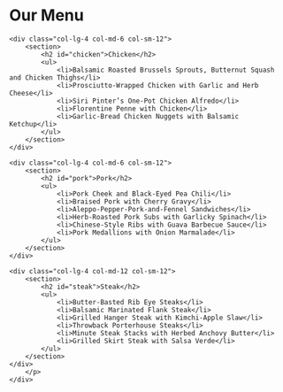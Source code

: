 <!DOCTYPE html>
<html>

<head>
    <meta charset="utf-8" />
    <meta http-equiv="X-UA-Compatible" content="IE=edge">
    <title>Module2 Assignment</title>
    <meta name="viewport" content="width=device-width, initial-scale=1">
    <link rel="stylesheet" href="css/style.css" />
</head>

<body>
    <h1>Our Menu</h1>

    <div class="col-lg-4 col-md-6 col-sm-12">
        <section>
            <h2 id="chicken">Chicken</h2>
            <ul>
                <li>Balsamic Roasted Brussels Sprouts, Butternut Squash and Chicken Thighs</li>
                <li>Prosciutto-Wrapped Chicken with Garlic and Herb Cheese</li>
                <li>Siri Pinter’s One-Pot Chicken Alfredo</li>
                <li>Florentine Penne with Chicken</li>
                <li>Garlic-Bread Chicken Nuggets with Balsamic Ketchup</li>
            </ul>
        </section>
    </div>

    <div class="col-lg-4 col-md-6 col-sm-12">
        <section>
            <h2 id="pork">Pork</h2>
            <ul>
                <li>Pork Cheek and Black-Eyed Pea Chili</li>
                <li>Braised Pork with Cherry Gravy</li>
                <li>Aleppo-Pepper-Pork-and-Fennel Sandwiches</li>
                <li>Herb-Roasted Pork Subs with Garlicky Spinach</li>
                <li>Chinese-Style Ribs with Guava Barbecue Sauce</li>
                <li>Pork Medallions with Onion Marmalade</li>
            </ul>
        </section>
    </div>

    <div class="col-lg-4 col-md-12 col-sm-12">
        <section>
            <h2 id="steak">Steak</h2>
            <ul>
                <li>Butter-Basted Rib Eye Steaks</li>
                <li>Balsamic Marinated Flank Steak</li>
                <li>Grilled Hanger Steak with Kimchi-Apple Slaw</li>
                <li>Throwback Porterhouse Steaks</li>
                <li>Minute Steak Stacks with Herbed Anchovy Butter</li>
                <li>Grilled Skirt Steak with Salsa Verde</li>
            </ul>
        </section>
    </div>
        </p>
    </div>
</body>

</html>
